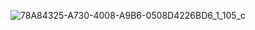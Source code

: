 ![78A84325-A730-4008-A9B6-0508D4226BD6_1_105_c](https://github.com/somebodylovesusall/somebodylovesusall/assets/106332814/1065afd3-e7f0-4fdb-a775-024f7f9c3e8f)
